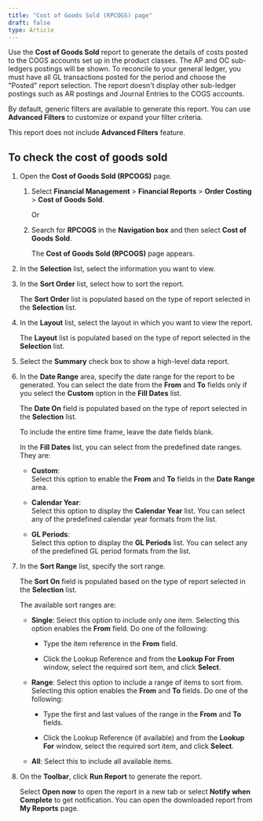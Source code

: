 ```yaml
---
title: "Cost of Goods Sold (RPCOGS) page"
draft: false
type: Article
---
```


Use the **Cost of Goods Sold** report to generate the details of costs posted to the COGS accounts set up in the product classes. The AP and OC sub-ledgers postings will be shown. To reconcile to your general ledger, you must have all GL transactions posted for the period and choose the "Posted" report selection. The report doesn't display other sub-ledger postings such as AR postings and Journal Entries to the COGS accounts.

By default, generic filters are available to generate this report. You can use **Advanced Filters** to customize or expand your filter criteria.

This report does not include **Advanced Filters** feature.

## To check the cost of goods sold

1. Open the **Cost of Goods Sold (RPCOGS)** page.

    1. Select **Financial Management** > **Financial Reports** > **Order Costing** > **Cost of Goods Sold**.

        Or

   2. Search for **RPCOGS** in the **Navigation box** and then select **Cost of Goods Sold**.

       The **Cost of Goods Sold (RPCOGS)** page appears.

2. In the **Selection** list, select the information you want to view.

3. In the **Sort Order** list, select how to sort the report.

    The **Sort Order** list is populated based on the type of report selected in the **Selection** list.

4. In the **Layout** list, select the layout in which you want to view the report.

    The **Layout** list is populated based on the type of report selected in the **Selection** list.

5. Select the **Summary** check box to show a high-level data report.

6. In the **Date Range** area, specify the date range for the report to be generated. You can select the date from the **From** and **To** fields only if you select the **Custom** option in the **Fill Dates** list.

    The **Date On** field is populated based on the type of report selected in the **Selection** list.

    To include the entire time frame, leave the date fields blank.

    In the **Fill Dates** list, you can select from the predefined date ranges. They are:

   - **Custom**:   
    Select this option to enable the **From** and **To** fields in the **Date Range** area.

   - **Calendar Year**:   
    Select this option to display the **Calendar Year** list. You can select any of the predefined calendar year formats from the list.

   - **GL Periods**:   
    Select this option to display the **GL Periods** list. You can select any of the predefined GL period formats from the list.

7. In the **Sort Range** list, specify the sort range.

    The **Sort On** field is populated based on the type of report selected in the **Selection** list.

    The available sort ranges are:

   - **Single**: Select this option to include only one item. Selecting this option enables the **From** field. Do one of the following:

     - Type the item reference in the **From** field.

     - Click the Lookup Reference and from the **Lookup For** **From** window, select the required sort item, and click **Select**.

   - **Range**: Select this option to include a range of items to sort from. Selecting this option enables the **From** and **To** fields. Do one of the following:

     - Type the first and last values of the range in the **From** and **To** fields.

     - Click the Lookup Reference (if available) and from the **Lookup For** window, select the required sort item, and click **Select**.

    - **All**: Select this to include all available items.

8. On the **Toolbar**, click **Run Report** to generate the report.

    Select **Open now** to open the report in a new tab or select **Notify when Complete** to get notification. You can open the downloaded report from **My Reports** page.

​